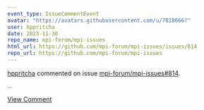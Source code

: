 ```yaml
---
event_type: IssueCommentEvent
avatar: "https://avatars.githubusercontent.com/u/7818666?"
user: hppritcha
date: 2023-11-30
repo_name: mpi-forum/mpi-issues
html_url: https://github.com/mpi-forum/mpi-issues/issues/814
repo_url: https://github.com/mpi-forum/mpi-issues
---
```


<a href='https://github.com/hppritcha' target='_blank'>hppritcha</a> commented on issue <a href='https://github.com/mpi-forum/mpi-issues/issues/814' target='_blank'>mpi-forum/mpi-issues#814</a>.

<small>...</small>

<a href='https://github.com/mpi-forum/mpi-issues/issues/814' target='_blank'>View Comment</a>